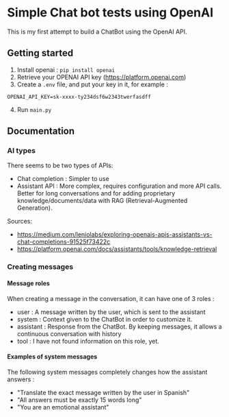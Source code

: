 # Simple Chat bot tests using OpenAI

This is my first attempt to build a ChatBot using the OpenAI API.

## Getting started

1. Install openai : `pip install openai`
2. Retrieve your OPENAI API key (https://platform.openai.com)
3. Create a `.env` file, and put your key in it, for example :

```
OPENAI_API_KEY=sk-xxxx-ty234dsf6w2343twerfasdff
```

4. Run `main.py`

## Documentation

### AI types

There seems to be two types of APIs:

- Chat completion : Simpler to use
- Assistant API : More complex, requires configuration and more API calls. Better for long conversations and for adding proprietary knowledge/documents/data with RAG (Retrieval-Augmented Generation).

Sources:
- https://medium.com/leniolabs/exploring-openais-apis-assistants-vs-chat-completions-91525f73422c
- https://platform.openai.com/docs/assistants/tools/knowledge-retrieval

### Creating messages

#### Message roles

When creating a message in the conversation, it can have one of 3 roles :
- user : A message written by the user, which is sent to the assistant
- system : Context given to the ChatBot in order to customize it.
- assistant : Response from the ChatBot. By keeping messages, it allows a continuous conversation with history
- tool : I have not found information on this role, yet.

#### Examples of system messages

The following system messages completely changes how the assistant answers :
- "Translate the exact message written by the user in Spanish"
- "All answers must be exactly 15 words long"
- "You are an emotional assistant"
